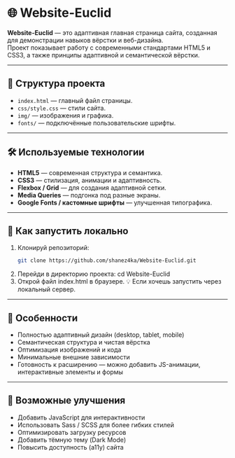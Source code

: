 # 🌐 Website-Euclid

**Website-Euclid** — это адаптивная главная страница сайта, созданная для демонстрации навыков вёрстки и веб-дизайна.  
Проект показывает работу с современными стандартами HTML5 и CSS3, а также принципы адаптивной и семантической вёрстки.

---

## 📁 Структура проекта

- `index.html` — главный файл страницы.  
- `css/style.css` — стили сайта.  
- `img/` — изображения и графика.  
- `fonts/` — подключённые пользовательские шрифты.

---

## 🛠 Используемые технологии

- **HTML5** — современная структура и семантика.  
- **CSS3** — стилизация, анимации и адаптивность.  
- **Flexbox / Grid** — для создания адаптивной сетки.  
- **Media Queries** — подгонка под разные экраны.  
- **Google Fonts / кастомные шрифты** — улучшенная типографика.

---

## 🚀 Как запустить локально

1. Клонируй репозиторий:
   ```bash
   git clone https://github.com/shanez4ka/Website-Euclid.git
2. Перейди в директорию проекта:
   cd Website-Euclid
3. Открой файл index.html в браузере. 💡 Если хочешь запустить через локальный сервер.

---

## 🎨 Особенности

- Полностью адаптивный дизайн (desktop, tablet, mobile)
- Семантическая структура и чистая вёрстка
- Оптимизация изображений и кода
- Минимальные внешние зависимости
- Готовность к расширению — можно добавить JS-анимации, интерактивные элементы и формы

---

## 🔧 Возможные улучшения

- Добавить JavaScript для интерактивности
- Использовать Sass / SCSS для более гибких стилей
- Оптимизировать загрузку ресурсов
- Добавить тёмную тему (Dark Mode)
- Повысить доступность (a11y) сайта
